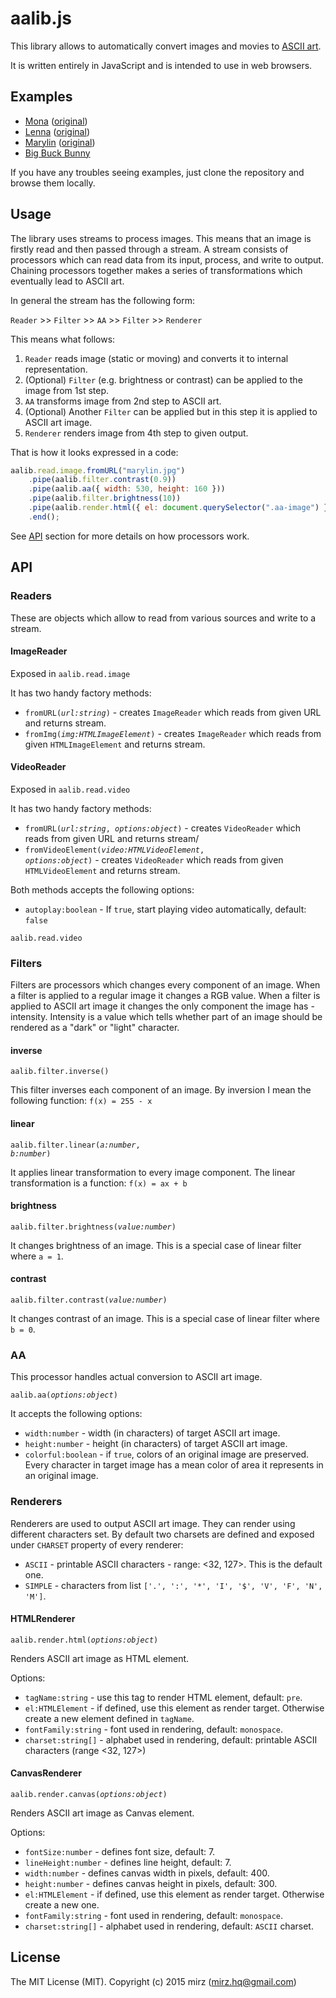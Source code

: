 # aalib.js

This library allows to automatically convert images and movies to [ASCII art](https://en.wikipedia.org/wiki/ASCII_art).

It is written entirely in JavaScript and is intended to use in web browsers.

## Examples

* [Mona](http://mir3z.github.io/aalib.js/examples/mona.html) ([original](http://mir3z.github.io/aalib.js/resources/mona.png))
* [Lenna](http://mir3z.github.io/aalib.js/examples/lenna.html) ([original](http://mir3z.github.io/aalib.js/resources/lenna.png))
* [Marylin](http://mir3z.github.io/aalib.js/examples/marylin.html) ([original](http://mir3z.github.io/aalib.js/resources/marylin.jpg))
* [Big Buck Bunny](http://mir3z.github.io/aalib.js/examples/bbb.html)

If you have any troubles seeing examples, just clone the repository and browse them locally. 

## Usage

The library uses streams to process images. This means that an image is firstly read and then passed through a stream.
A stream consists of processors which can read data from its input, process, and write to output. Chaining processors 
together makes a series of transformations which eventually lead to ASCII art. 

In general the stream has the following form:

`Reader` >> `Filter` >> `AA` >> `Filter` >> `Renderer`

This means what follows:

1. `Reader` reads image (static or moving) and converts it to internal representation.
2. (Optional) `Filter` (e.g. brightness or contrast) can be applied to the image from 1st step.
3. `AA` transforms image from 2nd step to ASCII art.
4. (Optional) Another `Filter` can be applied but in this step it is applied to ASCII art image.
5. `Renderer` renders image from 4th step to given output.

That is how it looks expressed in a code:

```javascript
aalib.read.image.fromURL("marylin.jpg")
    .pipe(aalib.filter.contrast(0.9))
    .pipe(aalib.aa({ width: 530, height: 160 }))
    .pipe(aalib.filter.brightness(10))
    .pipe(aalib.render.html({ el: document.querySelector(".aa-image") }))
    .end();
```

See [API](#api) section for more details on how processors work. 

## API

### Readers

These are objects which allow to read from various sources and write to a stream.  

#### ImageReader
 
Exposed in `aalib.read.image`
 
It has two handy factory methods:

* <code>fromURL(<i>url:string</i>)</code> - creates `ImageReader` which reads from given URL and returns stream.
* <code>fromImg(<i>img:HTMLImageElement</i>)</code> - creates `ImageReader` which reads from given `HTMLImageElement` 
and returns stream.

#### VideoReader

Exposed in `aalib.read.video`
 
It has two handy factory methods:

* <code>fromURL(<i>url:string</i>, <i>options:object</i>)</code> - creates `VideoReader` which reads from given URL 
and returns stream/
* <code>fromVideoElement(<i>video:HTMLVideoElement</i>, <i>options:object</i>)</code> - creates `VideoReader` which 
reads from given `HTMLVideoElement` and returns stream.

Both methods accepts the following options:

* `autoplay:boolean` - If `true`, start playing video automatically, default: `false`

`aalib.read.video`

### Filters

Filters are processors which changes every component of an image. When a filter is applied to a regular image it 
changes a RGB value. When a filter is applied to ASCII art image it changes the only component the image
has - intensity. Intensity is a value which tells whether part of an image should be rendered as a "dark" or "light" 
character.

#### inverse

<code>aalib.filter.inverse()</code>

This filter inverses each component of an image. By inversion I mean the following function: `f(x) = 255 - x` 

#### linear

<code>aalib.filter.linear(<i>a:number</i>, <i>b:number</i>)</code>

It applies linear transformation to every image component. The linear transformation is a function: `f(x) = ax + b`

#### brightness

<code>aalib.filter.brightness(<i>value:number</i>)</code>

It changes brightness of an image. This is a special case of linear filter where `a = 1`.

#### contrast

<code>aalib.filter.contrast(<i>value:number</i>)</code>

It changes contrast of an image. This is a special case of linear filter where `b = 0`.

### AA

This processor handles actual conversion to ASCII art image.

<code>aalib.aa(<i>options:object</i>)</code>

It accepts the following options:

* `width:number` - width (in characters) of target ASCII art image.
* `height:number` - height (in characters) of target ASCII art image.
* `colorful:boolean` - if `true`, colors of an original image are preserved. Every character in target image has a
mean color of area it represents in an original image.

### Renderers

Renderers are used to output ASCII art image. They can render using different characters set. 
By default two charsets are defined and exposed under `CHARSET` property of every renderer:

* `ASCII` - printable ASCII characters - range: <32, 127>. This is the default one.
* `SIMPLE` - characters from list `['.', ':', '*', 'I', '$', 'V', 'F', 'N', 'M']`.

#### HTMLRenderer

<code>aalib.render.html(<i>options:object</i>)</code>

Renders ASCII art image as HTML element.

Options:

* `tagName:string` - use this tag to render HTML element, default: `pre`.
* `el:HTMLElement` - if defined, use this element as render target. Otherwise create a new element defined in `tagName`.
* `fontFamily:string` - font used in rendering, default: `monospace`.
* `charset:string[]` - alphabet used in rendering, default: printable ASCII characters (range <32, 127>)

#### CanvasRenderer

<code>aalib.render.canvas(<i>options:object</i>)</code>

Renders ASCII art image as Canvas element.

Options:

* `fontSize:number` - defines font size, default: 7.
* `lineHeight:number` - defines line height, default: 7.
* `width:number` - defines canvas width in pixels, default: 400.
* `height:number` - defines canvas height in pixels, default: 300.
* `el:HTMLElement` - if defined, use this element as render target. Otherwise create a new one.
* `fontFamily:string` - font used in rendering, default: `monospace`.
* `charset:string[]` - alphabet used in rendering, default: `ASCII` charset.

## License
The MIT License (MIT). Copyright (c) 2015 mirz (mirz.hq@gmail.com)